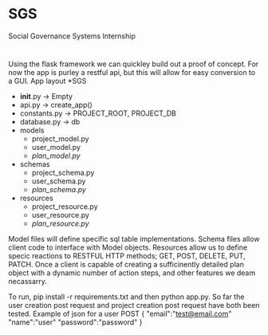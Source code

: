 # SGS
Social Governance Systems Internship
#
Using the flask framework we can quickley build out a proof of concept.
For now the app is purley a restful api, but this will allow for easy conversion to a GUI.
App layout
*SGS
  * __init__.py -> Empty
  * api.py -> create_app()
  * constants.py -> PROJECT_ROOT, PROJECT_DB
  * database.py -> db
  * models
    * project_model.py
    * user_model.py
    * _plan_model.py_
  * schemas
    * project_schema.py
    * user_schema.py
    * _plan_schema.py_
  * resources
    * project_resource.py
    * user_resource.py
    * _plan_resource.py_

Model files will define specific sql table implementations. Schema files allow client code to interface with Model objects. Resources allow us to define specic reactions to RESTFUL HTTP methods; GET, POST, DELETE, PUT, PATCH. Once a client is capable of creating a sufficinently detailed plan object with a dynamic number of action steps, and other features we deam necassarry.
 
 To run, pip install -r requirements.txt and then python app.py.
 So far the user creation post request and project creation post request have both been tested.
 Example of json for a user POST
  {
   "email":"test@email.com"
   "name":"user"
   "password":"password"
  }
